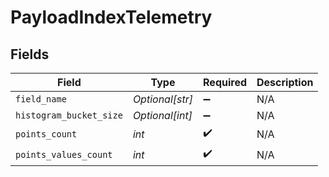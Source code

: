 # PayloadIndexTelemetry


## Fields

| Field                   | Type                    | Required                | Description             |
| ----------------------- | ----------------------- | ----------------------- | ----------------------- |
| `field_name`            | *Optional[str]*         | :heavy_minus_sign:      | N/A                     |
| `histogram_bucket_size` | *Optional[int]*         | :heavy_minus_sign:      | N/A                     |
| `points_count`          | *int*                   | :heavy_check_mark:      | N/A                     |
| `points_values_count`   | *int*                   | :heavy_check_mark:      | N/A                     |